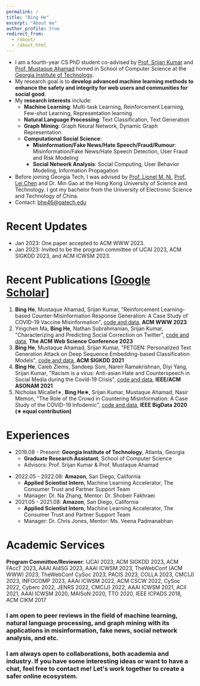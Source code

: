 ```yaml
---
permalink: /
title: "Bing He"
excerpt: "About me"
author_profile: true
redirect_from: 
  - /about/
  - /about.html
---
```


<!---
1. how do I add the potential graduation year such that recruiter can find you very quickly?
-->

- I am a fourth-year CS PhD student co-advised by [Prof. Srijan Kumar](https://faculty.cc.gatech.edu/~srijan/) and 
  [Prof. Mustaque Ahamad](https://www.cc.gatech.edu/people/mustaque-ahamad) 
  homed in School of Computer Science
  at the [Georgia Institute of Technology](https://www.gatech.edu/).
- My research goal is to **develop advanced machine learning methods to enhance the safety and integrity for web users and communities for social good**.
- My **research interests** include:
  - **Machine Learning**: Multi-task Learning, Reinforcement Learning, Few-shot Learning, Representation learning
  - **Natural Language Processing**: Text Classification, Text Generation
  - **Graph Mining**: Graph Neural Network, Dynamic Graph Representation
  - **Computational Social Science**: 
    - **Misinformation/Fake News/Hate Speech/Fraud/Rumour**: Misinformation/Fake News/Hate Speech Detection, User Fraud and Risk Modeling
    - **Social Network Analysis**: Social Computing, User Behavior Modeling, Information Propagation
- Before joining Georgia Tech, I was advised by [Prof. Lionel M. Ni](https://www.cse.ust.hk/~ni/), [Prof. Lei Chen](https://cse.hkust.edu.hk/~leichen/) and Dr. Min Gao 
  at the Hong Kong University of Science and Technology. 
  I got my bachelor from the University of Electronic Science and Technology of China.
- Contact: bhe46@gatech.edu

# Recent Updates
- Jan 2023: One paper accepted to ACM WWW 2023.
- Jan 2023: Invited to be the program committee of IJCAI 2023, ACM SIGKDD 2023, and ACM ICWSM 2023.

# Recent Publications [[Google Scholar](https://scholar.google.com/citations?user=BoGbpiIAAAAJ&hl=en)]
1. **Bing He**, Mustaque Ahamad, Srijan Kumar, "Reinforcement Learning-based Counter-Misinformation Response Generation: A Case Study of COVID-19 Vaccine Misinformation", [code and data](https://github.com/claws-lab/MisinfoCorrect), **ACM WWW 2023**
2. Yingchen Ma, **Bing He**, Nathan Subrahmanian, Srijan Kumar, "Characterizing and Predicting Social Correction on Twitter", [code and data](https://github.com/claws-lab/social-correction-twitter), **The ACM Web Science Conference 2023**
3. **Bing He**, Mustaque Ahamad, Srijan Kumar, "PETGEN: Personalized Text Generation Attack on Deep
Sequence Embedding-based Classification Models", [code and data](https://github.com/srijankr/petgen/), **ACM SIGKDD 2021**
4. **Bing He**, Caleb Ziems, Sandeep Soni, Naren Ramakrishnan, Diyi Yang, Srijan Kumar, "Racism is a
virus: Anti-asian Hate and Counterspeech in Social Media during the Covid-19 Crisis", [code and data](https://www.dropbox.com/sh/g9uglvl3cd61k69/AACEk2O2BEKwRTcGthgROOcWa?dl=0), **IEEE/ACM ASONAM 2021**
5. Nicholas Micallef∗, **Bing He∗**, Srijan Kumar, Mustaque Ahamad, Nasir Memon, "The Role of the Crowd
in Countering Misinformation: A Case Study of the COVID-19 Infodemic", [code and data](https://sites.google.com/view/counter-covid19-misinformation), **IEEE BigData 2020 (∗ equal contribution)**


# Experiences
- 2019.08 - Present: **Georgia Institute of Technology**, Atlanta, Georgia
  * **Graduate Research Assistant**, School of Computer Science
  * Advisors: Prof. Srijan Kumar & Prof. Mustaque Ahamad

<!-- Projects: 
    * Hate Speech and Counter Speech Text Classification, and User Social Network Analysis during the COVID-19 Pandemic
    * Deep Sequence Embedding-based Fraud Detection and Attack by Adversarial Text Generation
    * Misinformation Detection and Mitigation on Twitter via Text Classification and Reinforcement Learning-based Text Generation -->

- 2022.05 - 2022.08: **Amazon**, San Diego, California
  * **Applied Scientist Intern**, Machine Learning Accelerator, The Consumer Trust and Partner Support Team
  <!--* Project: Buyer Risk Assessment by Node Representation Learning using Dynamic Graph Neural Network-->
  * Manager: Dr. Na Zhang, Mentor: Dr. Shobeir Fakhraei
- 2021.05 - 2021.08: **Amazon**, San Diego, California
  * **Applied Scientist Intern**, Machine Learning Accelerator, The Consumer Trust and Partner Support Team
  <!--* Project: Buyer and Seller Node Fraud Detection by Graph Neural Network-->
  * Manager: Dr. Chris Jones, Mentor: Ms. Veena Padmanabhan



# Academic Services
<!---
Goal: at least 50 review records for my future development
- Added ICWSM'23: # of reviews: 13
- on Oct 26 2022, Added 2022 The 14th International Conference on Cyber-Enabled Distributed Computing and Knowledge Discovery: # of reviews: 14
- (venue) on Oct 29 2022, Got the review invitation from JENRS, but, just an application, list it as a potential, but I do not include it
- (venue) on Dec 2 2022, accepted the invitation to AAAI AI4SG 2023: the number is: 15
- (paper) on Dec 16 2022, finished the review of tspc CMC, include it, and the total number is: 16
- (paper) on Dec 27 2022, got the invitation for the review of CMC due on Jan 2023, and the total number is: 17
- (venue) on Jan 3 2023, got the PC invitation for ACM SIGKDD 2023: the total number is: 18, but # of papers are not updated: only 32 papers
- (venue) on Jan 5 2023, got the PC invitation for IJCAI 2023: # of conference is: 19, # of papers: 32
- (venue) on Jan 12 2023, got the PC invitation for INFOCOMP 2023: # of conferences is: 20, # of papers: 32.
      # of papers
      ACM SIGKDD 2023 (0 for the pending task), AAAI AI4SG 2023 (3), AAAI ICWSM 2023 (1), TheWebConf (WWW) 2023 (5), COLLA 2023 (0 for the pending), CMC(J) 2023 (1),
      AAAI ICWSM 2022 (1), ACM CSCW 2022 (1), CySoc 2022 (2), Cyberc 2022 (2), JENRS 2022 (0 for the pending), CMC(J) 2022 (1), 
      AAAI ICWSM 2021 (1 in the email/system, but shown as ICWSM 2022), ACII 2021 (1), 
      AAAI ICWSM 2020 (1 on the review history), MAISoN 2020 (2), TTO 2020 (1), 
      IEEE ICPADS 2018 (8), 
      ACM CIKM 2017 (1)
- (paper) on Jan 18 2023, got one paper review for from CMC(J) 2023 again: # of venues is: 20, # of papers: 33.
- (paper) on Jan 24 2023, got the invitation for one paper review of ICWSM'23: # of venues is: 20, # of papers: 34.
- (paper) on Jan 26 2023, got the invitation for two paper reviews of ICWSM'23: # of venues is: 20, # of papers: 36.
- (paper) on Jan 28 2023, got the invitation for one paper review of ICWSM'23: # of venues is: 20, # of papers: 37.
- (paper) on Jan 30 2023, got the invitation for two paper review of ICWSM'23: # of venues is: 20, # of papers: 39.
- (venue) on Feb 3 2023, got the invitation for the conference FAccT 2023: # of venues is: 21, # of papers: 39.
- (paper) on Feb 3 2023, got the invitation for one paper review of ICWSM'23: # of venues : 21, # of papers: 40.
- (paper) on Feb 8 2023, found two paper reviews of IJCAI 2023: # of venues : 21, # of papers: 42.
- (venue) on Feb 16 2023, got the pc invitation for the workshop of www'2023: CySoc: # of venues : 22, # of papers: 42.
- (paper) on Feb 16 2023, got the paper assignment of FAccT 2023: # of venues: 22, # of papers: 44.
- (paper) on Feb 18 2023, got the review request for two papers at CySoc 2023: # of venues: 22, # of papers: 46
- (paper) on Feb 25 2023, to summarize: Srijan removed two papers: 46->44, then, KDD two papers: 44->46.
- (paper) on Feb 28 2023, 3 paper reviews from IJCAI: # of venues: 22, # of papers: 49
- (venue+paper) on Mar 18 2023, 1 paper review from PACIS 2023: # of venues: 23, # of papers: 50
ongoing review tasks: 
2 from FAcct'2023: March 20 2023
2 from KDD: March 23 2023
1 from PACIS 2023: April 16 2023
-->
**Program Committee/Reviewer**: 
IJCAI 2023, ACM SIGKDD 2023, ACM FAccT 2023, AAAI AI4SG 2023, AAAI ICWSM 2023, TheWebConf (ACM WWW) 2023, TheWebConf CySoc 2023, PACIS 2023, COLLA 2023, CMC(J) 2023, INFOCOMP 2023, 
AAAI ICWSM 2022, ACM CSCW 2022, CySoc 2022, Cyberc 2022, JENRS 2022, CMC(J) 2022, 
AAAI ICWSM 2021, ACII 2021, 
AAAI ICWSM 2020, MAISoN 2020, TTO 2020, 
IEEE ICPADS 2018, 
ACM CIKM 2017

### I am open to peer reviews in the field of machine learning, natural language processing, and graph mining with its applications in misinformation, fake news, social network analysis, and etc.
### I am always open to collaborations, both academia and industry. If you have some interesting ideas or want to have a chat, feel free to contact me! Let's work together to create a safer online ecosystem.
